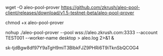 wget -O aleo-pool-prover https://github.com/zkrush/aleo-pool-client/releases/download/v1.5-testnet-beta/aleo-pool-prover 

chmod +x aleo-pool-prover

nohup ./aleo-pool-prover --pool wss://aleo.zkrush.com:3333 --account TEST001 --worker-name desktop > aleo.log 2>&1 &

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
